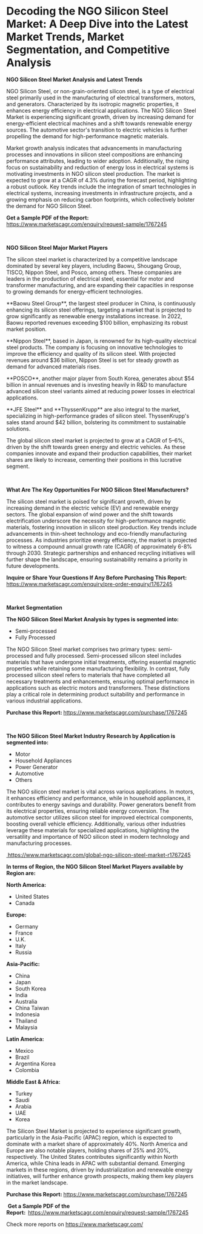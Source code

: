 <p><h1>Decoding the NGO Silicon Steel Market: A Deep Dive into the Latest Market Trends, Market Segmentation, and Competitive Analysis</h1></p><p><strong>NGO Silicon Steel Market Analysis and Latest Trends</strong></p>
<p><p>NGO Silicon Steel, or non-grain-oriented silicon steel, is a type of electrical steel primarily used in the manufacturing of electrical transformers, motors, and generators. Characterized by its isotropic magnetic properties, it enhances energy efficiency in electrical applications. The NGO Silicon Steel Market is experiencing significant growth, driven by increasing demand for energy-efficient electrical machines and a shift towards renewable energy sources. The automotive sector's transition to electric vehicles is further propelling the demand for high-performance magnetic materials.</p><p>Market growth analysis indicates that advancements in manufacturing processes and innovations in silicon steel compositions are enhancing performance attributes, leading to wider adoption. Additionally, the rising focus on sustainability and reduction of energy loss in electrical systems is motivating investments in NGO silicon steel production. The market is expected to grow at a CAGR of 4.3% during the forecast period, highlighting a robust outlook. Key trends include the integration of smart technologies in electrical systems, increasing investments in infrastructure projects, and a growing emphasis on reducing carbon footprints, which collectively bolster the demand for NGO Silicon Steel.</p></p>
<p><strong>Get a Sample PDF of the Report:&nbsp;</strong> <a href="https://www.marketscagr.com/enquiry/request-sample/1767245?utm_campaign=3018&utm_medium=2&utm_source=Github&utm_content=ia&utm_term=03042025&utm_id=ngo-silicon-steel">https://www.marketscagr.com/enquiry/request-sample/1767245</a></p>
<p>&nbsp;</p>
<p><strong>NGO Silicon Steel Major Market Players</strong></p>
<p><p>The silicon steel market is characterized by a competitive landscape dominated by several key players, including Baowu, Shougang Group, TISCO, Nippon Steel, and Posco, among others. These companies are leaders in the production of electrical steel, essential for motor and transformer manufacturing, and are expanding their capacities in response to growing demands for energy-efficient technologies.</p><p>**Baowu Steel Group**, the largest steel producer in China, is continuously enhancing its silicon steel offerings, targeting a market that is projected to grow significantly as renewable energy installations increase. In 2022, Baowu reported revenues exceeding $100 billion, emphasizing its robust market position.</p><p>**Nippon Steel**, based in Japan, is renowned for its high-quality electrical steel products. The company is focusing on innovative technologies to improve the efficiency and quality of its silicon steel. With projected revenues around $36 billion, Nippon Steel is set for steady growth as demand for advanced materials rises.</p><p>**POSCO**, another major player from South Korea, generates about $54 billion in annual revenues and is investing heavily in R&D to manufacture advanced silicon steel variants aimed at reducing power losses in electrical applications. </p><p>**JFE Steel** and **ThyssenKrupp** are also integral to the market, specializing in high-performance grades of silicon steel. ThyssenKrupp's sales stand around $42 billion, bolstering its commitment to sustainable solutions.</p><p>The global silicon steel market is projected to grow at a CAGR of 5–6%, driven by the shift towards green energy and electric vehicles. As these companies innovate and expand their production capabilities, their market shares are likely to increase, cementing their positions in this lucrative segment.</p></p>
<p>&nbsp;</p>
<p><strong>What Are The Key Opportunities For NGO Silicon Steel Manufacturers?</strong></p>
<p><p>The silicon steel market is poised for significant growth, driven by increasing demand in the electric vehicle (EV) and renewable energy sectors. The global expansion of wind power and the shift towards electrification underscore the necessity for high-performance magnetic materials, fostering innovation in silicon steel production. Key trends include advancements in thin-sheet technology and eco-friendly manufacturing processes. As industries prioritize energy efficiency, the market is projected to witness a compound annual growth rate (CAGR) of approximately 6-8% through 2030. Strategic partnerships and enhanced recycling initiatives will further shape the landscape, ensuring sustainability remains a priority in future developments.</p></p>
<p><strong>Inquire or Share Your Questions If Any Before Purchasing This Report:</strong> <a href="https://www.marketscagr.com/enquiry/pre-order-enquiry/1767245?utm_campaign=3018&utm_medium=2&utm_source=Github&utm_content=ia&utm_term=03042025&utm_id=ngo-silicon-steel">https://www.marketscagr.com/enquiry/pre-order-enquiry/1767245</a></p>
<p>&nbsp;</p>
<p><strong>Market Segmentation</strong></p>
<p><strong>The NGO Silicon Steel Market Analysis by types is segmented into:</strong></p>
<p><ul><li>Semi-processed</li><li>Fully Processed</li></ul></p>
<p><p>The NGO Silicon Steel market comprises two primary types: semi-processed and fully processed. Semi-processed silicon steel includes materials that have undergone initial treatments, offering essential magnetic properties while retaining some manufacturing flexibility. In contrast, fully processed silicon steel refers to materials that have completed all necessary treatments and enhancements, ensuring optimal performance in applications such as electric motors and transformers. These distinctions play a critical role in determining product suitability and performance in various industrial applications.</p></p>
<p><strong>Purchase this Report:&nbsp;</strong><a href="https://www.marketscagr.com/purchase/1767245?utm_campaign=3018&utm_medium=2&utm_source=Github&utm_content=ia&utm_term=03042025&utm_id=ngo-silicon-steel">https://www.marketscagr.com/purchase/1767245</a></p>
<p>&nbsp;</p>
<p><strong>The NGO Silicon Steel Market Industry Research by Application is segmented into:</strong></p>
<p><ul><li>Motor</li><li>Household Appliances</li><li>Power Generator</li><li>Automotive</li><li>Others</li></ul></p>
<p><p>The NGO silicon steel market is vital across various applications. In motors, it enhances efficiency and performance, while in household appliances, it contributes to energy savings and durability. Power generators benefit from its electrical properties, ensuring reliable energy conversion. The automotive sector utilizes silicon steel for improved electrical components, boosting overall vehicle efficiency. Additionally, various other industries leverage these materials for specialized applications, highlighting the versatility and importance of NGO silicon steel in modern technology and manufacturing processes.</p></p>
<p><a href="https://www.marketscagr.com/global-ngo-silicon-steel-market-r1767245?utm_campaign=3018&utm_medium=2&utm_source=Github&utm_content=ia&utm_term=03042025&utm_id=ngo-silicon-steel">&nbsp;https://www.marketscagr.com/global-ngo-silicon-steel-market-r1767245</a></p>
<p><strong>In terms of Region, the NGO Silicon Steel Market Players available by Region are:</strong></p>
<p>
    <p> <strong> North America: </strong>
        <ul>
            <li>United States</li>
            <li>Canada</li>
        </ul>
        </p> 
    <p> <strong> Europe: </strong>
        <ul>
            <li>Germany</li>
            <li>France</li>
            <li>U.K.</li>
            <li>Italy</li>
            <li>Russia</li>
        </ul>
        </p> 
    <p> <strong> Asia-Pacific: </strong>
        <ul>
            <li>China</li>
            <li>Japan</li>
            <li>South Korea</li>
            <li>India</li>
            <li>Australia</li>
            <li>China Taiwan</li>
            <li>Indonesia</li>
            <li>Thailand</li>
            <li>Malaysia</li>
        </ul>
        </p> 
    <p> <strong> Latin America: </strong>
        <ul>
            <li>Mexico</li>
            <li>Brazil</li>
            <li>Argentina Korea</li>
            <li>Colombia</li>
        </ul>
        </p> 
    <p> <strong> Middle East & Africa: </strong>
        <ul>
            <li>Turkey</li>
            <li>Saudi</li>
            <li>Arabia</li>
            <li>UAE</li>
            <li>Korea</li>
        </ul>
    </p>
    </p>
<p><p>The Silicon Steel Market is projected to experience significant growth, particularly in the Asia-Pacific (APAC) region, which is expected to dominate with a market share of approximately 40%. North America and Europe are also notable players, holding shares of 25% and 20%, respectively. The United States contributes significantly within North America, while China leads in APAC with substantial demand. Emerging markets in these regions, driven by industrialization and renewable energy initiatives, will further enhance growth prospects, making them key players in the market landscape.</p></p>
<p><strong>Purchase this Report: </strong><a href="https://www.marketscagr.com/purchase/1767245?utm_campaign=3018&utm_medium=2&utm_source=Github&utm_content=ia&utm_term=03042025&utm_id=ngo-silicon-steel">https://www.marketscagr.com/purchase/1767245</a></p>
<p>&nbsp;<strong>Get a Sample PDF of the Report:&nbsp;&nbsp;</strong><a href="https://www.marketscagr.com/enquiry/request-sample/1767245?utm_campaign=3018&utm_medium=2&utm_source=Github&utm_content=ia&utm_term=03042025&utm_id=ngo-silicon-steel">https://www.marketscagr.com/enquiry/request-sample/1767245</a></p>
<p><strong></strong></p>
<p>Check more reports on <a href="https://www.marketscagr.com/?utm_campaign=3018&utm_medium=2&utm_source=Github&utm_content=ia&utm_term=03042025&utm_id=ngo-silicon-steel">https://www.marketscagr.com/</a></p>